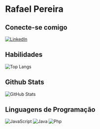 # Rafael Pereira

## Conecte-se comigo
[![LinkedIn](https://img.shields.io/badge/LinkedIn-000?style=for-the-badge&logo=linkedin&logoColor=0E76A8)](www.linkedin.com/in/rafael-pereira-1a6b6b277)
## Habilidades
![Top Langs](https://github-readme-stats-git-masterrstaa-rickstaa.vercel.app/api/top-langs/?username=rafael-2690&bg_color=000&border_color=30A3DC&title_color=E94D5F&text_color=FFF)


## Github Stats
![GitHub Stats](https://github-readme-stats.vercel.app/api?username=rafael-2690&theme=transparent&bg_color=000&border_color=30A3DC&show_icons=true&icon_color=30A3DC&title_color=E94D5F&text_color=FFF)


## Linguagens de Programação
![JavaScript](https://img.shields.io/badge/JavaScript-000?style=for-the-badge&logo=javascript)
![Java](https://img.shields.io/badge/Java-000?style=for-the-badge&logo=java)
![Php](https://img.shields.io/badge/Python-000?style=for-the-badge&logo=php)

##